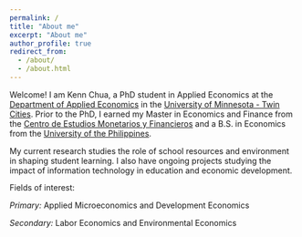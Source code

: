 ```yaml
---
permalink: /
title: "About me"
excerpt: "About me"
author_profile: true
redirect_from: 
  - /about/
  - /about.html
---
```


Welcome!  I am Kenn Chua, a PhD student in Applied Economics at the [Department of Applied Economics](https://apec.umn.edu/) in the [University of Minnesota - Twin Cities](https://twin-cities.umn.edu/). Prior to the PhD, I earned my Master in Economics and Finance from the [Centro de Estudios Monetarios y Financieros](https://www.cemfi.es/) and a B.S. in Economics from the [University of the Philippines](https://econ.upd.edu.ph/). 

My current research studies the role of school resources and environment in shaping student learning. I also have ongoing projects studying the impact of information technology in education and economic development. 

<p style="line-height:115%">
Fields of interest:

_Primary:_ Applied Microeconomics and Development Economics

_Secondary:_ Labor Economics and Environmental Economics
</p>

